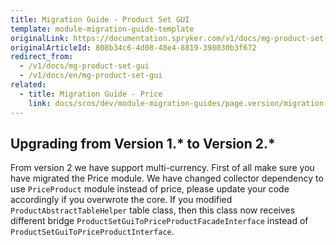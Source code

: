```yaml
---
title: Migration Guide - Product Set GUI
template: module-migration-guide-template
originalLink: https://documentation.spryker.com/v1/docs/mg-product-set-gui
originalArticleId: 808b34c6-4d08-48e4-8819-398030b3f672
redirect_from:
  - /v1/docs/mg-product-set-gui
  - /v1/docs/en/mg-product-set-gui
related:
  - title: Migration Guide - Price
    link: docs/scos/dev/module-migration-guides/page.version/migration-guide-price.html
---
```


## Upgrading from Version 1.* to Version 2.*

From version 2 we have support multi-currency. First of all make sure you have migrated the Price module. We have changed collector dependency to use `PriceProduct` module instead of price, please update your code accordingly if you overwrote the core. If you modified `ProductAbstractTableHelper` table class, then this class now receives different bridge `ProductSetGuiToPriceProductFacadeInterface` instead of `ProductSetGuiToPriceProductInterface`.

<!-- Last review date: Nov 23, 2017 by Aurimas Ličkus -->
